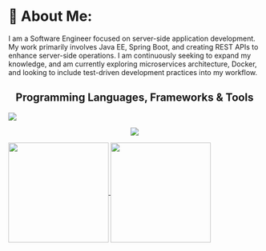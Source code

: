 <!-- <h1 align="center">Hello there!</h1> -->
# 💫 About Me:

I am a Software Engineer focused on server-side application development. My work primarily involves Java EE, Spring Boot, and creating REST APIs to enhance server-side operations. I am continuously seeking to expand my knowledge, and am currently exploring microservices architecture, Docker, and looking to include test-driven development practices into my workflow.
<br>
<h2 align=center>Programming Languages, Frameworks & Tools</h2>

</p

  ![](https://komarev.com/ghpvc/?username=AlexPeti&color=595CD1)

<p align="center">
  <a href="https://skillicons.dev">
    <img src="https://skillicons.dev/icons?i=java,spring,hibernate,maven,gradle,cs,dotnet,js,ts,nodejs,html,css,bootstrap,postgres,mysql,mongodb,git,github,gitlab,postman,docker" />
  </a>
</p>

<a href="https://github.com/anuraghazra/github-readme-stats">
  <img height=200 align="center" src="https://github-readme-stats.vercel.app/api?username=AlexPeti&show_icons=true&theme=tokyonight" />
</a>
<a href="https://github.com/anuraghazra/convoychat">
  <img height=200 align="center" src="https://github-readme-stats.vercel.app/api/top-langs?username=AlexPeti&layout=compact&langs_count=8&card_width=299&theme=tokyonight" />
</a>




<!--![Top Langs](https://github-readme-stats.vercel.app/api/top-langs/?username=AlexPeti&layout=compact)

 [![Anurag's GitHub stats](https://github-readme-stats.vercel.app/api?username=AlexPeti&show_icons=true&theme=tokyonight)](https://github.com/anuraghazra/github-readme-stats)  --

<!---
AlexPeti/AlexPeti is a ✨ special ✨ repository because its `README.md` (this file) appears on your GitHub profile.
You can click the Preview link to take a look at your changes.
--->
